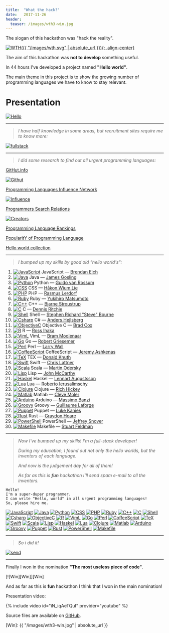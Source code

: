 ```yaml
---
title:  "What the hack?"
date:   2017-11-26
header:
  teaser: /images/wth3-win.jpg
---
```

The slogan of this hackathon was "hack the reality".

[![WTH]({{ "/images/wth.svg" | absolute_url }}){: .align-center}][WTH]

The aim of this hackathon was **not to develop** something useful.

In 44 hours I've developed a project named **"Hello world"**.

The main theme in this project is to show the growing number of programming languages we have to know to stay relevant.

Presentation
============

[![Hello](https://github.com/dmlaziuk/helloworld/raw/master/presentation/hello.png)][HelloWorld]

----
>_I have half knowledge in some areas, but recruitment sites require me to know more:_

[![fullstack][fullstack]][fullstack]

----
>_I did some research to find out all urgent programming languages:_

[GitHut.info][Githut]

[![Githut](https://github.com/dmlaziuk/helloworld/raw/master/rank/Githut.png)][Githut]

[Programming Languages Influence Network][Influence]

[![Influence](https://github.com/dmlaziuk/helloworld/raw/master/rank/lang_influence.jpg)][Influence]

[Programmers Search Relations][Creators]

[![Creators](https://github.com/dmlaziuk/helloworld/raw/master/rank/lang_creators.jpg)][Creators]

[Programming Language Rankings](https://dev.by/lenta/tags/рейтинг%20языков%20программирования)

[PopularitY of Programming Language](https://pypl.github.io/PYPL.html)

[Hello world collection](https://helloworldcollection.github.io)

----
>_I bumped up my skills by good old "hello world's":_

1. [![JavaScript](https://github.com/dmlaziuk/helloworld/raw/master/images/JavaScript.png)][JavaScript] JavaScript
 — [Brendan Eich](https://en.wikipedia.org/wiki/Brendan_Eich)
2. [![Java](https://github.com/dmlaziuk/helloworld/raw/master/images/Java.png)][Java] Java
 — [James Gosling](https://en.wikipedia.org/wiki/James_Gosling)
3. [![Python](https://github.com/dmlaziuk/helloworld/raw/master/images/Python.png)][Python] Python
 — [Guido van Rossum](https://en.wikipedia.org/wiki/Guido_van_Rossum)
4. [![CSS](https://github.com/dmlaziuk/helloworld/raw/master/images/CSS.png)][CSS] CSS
 — [Håkon Wium Lie](https://en.wikipedia.org/wiki/Håkon_Wium_Lie)
5. [![PHP](https://github.com/dmlaziuk/helloworld/raw/master/images/PHP.png)][PHP] PHP
 — [Rasmus Lerdorf](https://en.wikipedia.org/wiki/Rasmus_Lerdorf)
6. [![Ruby](https://github.com/dmlaziuk/helloworld/raw/master/images/Ruby.png)][Ruby] Ruby
 — [Yukihiro Matsumoto](https://en.wikipedia.org/wiki/Yukihiro_Matsumoto)
7. [![C++](https://github.com/dmlaziuk/helloworld/raw/master/images/Cpp.png)][Cpp] C++
 — [Bjarne Stroustrup](https://en.wikipedia.org/wiki/Bjarne_Stroustrup)
8. [![C](https://github.com/dmlaziuk/helloworld/raw/master/images/C.png)][C] C
 — [Dennis Ritchie](https://en.wikipedia.org/wiki/Dennis_Ritchie)
9. [![Shell](https://github.com/dmlaziuk/helloworld/raw/master/images/Shell.png)][Shell] Shell
 — [Stephen Richard "Steve" Bourne](https://en.wikipedia.org/wiki/Stephen_R._Bourne)
10. [![Csharp](https://github.com/dmlaziuk/helloworld/raw/master/images/Csharp.png)][Csharp] C#
 — [Anders Hejlsberg](https://en.wikipedia.org/wiki/Anders_Hejlsberg)
11. [![ObjectiveC](https://github.com/dmlaziuk/helloworld/raw/master/images/ObjectiveC.png)][ObjectiveC] Objective C
 — [Brad Cox](https://en.wikipedia.org/wiki/Brad_Cox)
12. [![R](https://github.com/dmlaziuk/helloworld/raw/master/images/R.png)][R] R
 — [Ross Ihaka](https://en.wikipedia.org/wiki/Ross_Ihaka)
13. [![VimL](https://github.com/dmlaziuk/helloworld/raw/master/images/VimL.png)][VimL] VimL
 — [Bram Moolenaar](https://en.wikipedia.org/wiki/Bram_Moolenaar)
14. [![Go](https://github.com/dmlaziuk/helloworld/raw/master/images/Go.png)][Go] Go
 — [Robert Griesemer](https://github.com/griesemer)
15. [![Perl](https://github.com/dmlaziuk/helloworld/raw/master/images/Perl.png)][Perl] Perl
 — [Larry Wall](https://en.wikipedia.org/wiki/Larry_Wall)
16. [![CoffeeScript](https://github.com/dmlaziuk/helloworld/raw/master/images/CoffeeScript.png)][CoffeeScript] CoffeeScript
 — [Jeremy Ashkenas](https://github.com/jashkenas)
17. [![TeX](https://github.com/dmlaziuk/helloworld/raw/master/images/TEX.png)][TeX] TEX
 — [Donald Knuth](https://en.wikipedia.org/wiki/Donald_Knuth)
18. [![Swift](https://github.com/dmlaziuk/helloworld/raw/master/images/Swift.png)][Swift] Swift
 — [Chris Lattner](https://en.wikipedia.org/wiki/Chris_Lattner)
19. [![Scala](https://github.com/dmlaziuk/helloworld/raw/master/images/Scala.png)][Scala] Scala
 — [Martin Odersky](https://en.wikipedia.org/wiki/Martin_Odersky)
20. [![Lisp](https://github.com/dmlaziuk/helloworld/raw/master/images/Lisp.png)][Lisp] Lisp
 — [John McCarthy](https://en.wikipedia.org/wiki/John_McCarthy_(computer_scientist))
21. [![Haskel](https://github.com/dmlaziuk/helloworld/raw/master/images/Haskell.png)][Haskel] Haskel
 — [Lennart Augustsson](https://en.wikipedia.org/wiki/Lennart_Augustsson)
22. [![Lua](https://github.com/dmlaziuk/helloworld/raw/master/images/Lua.png)][Lua] Lua
 — [Roberto Ierusalimschy](https://en.wikipedia.org/wiki/Roberto_Ierusalimschy)
23. [![Clojure](https://github.com/dmlaziuk/helloworld/raw/master/images/Clojure.png)][Clojure] Clojure
 — [Rich Hickey](https://github.com/richhickey)
24. [![Matlab](https://github.com/dmlaziuk/helloworld/raw/master/images/Matlab.png)][Matlab] Matlab
 — [Cleve Moler](https://en.wikipedia.org/wiki/Cleve_Moler)
25. [![Arduino](https://github.com/dmlaziuk/helloworld/raw/master/images/Arduino.png)][Arduino] Arduino
 — [Massimo Banzi](https://www.ted.com/talks/massimo_banzi_how_arduino_is_open_sourcing_imagination)
26. [![Groovy](https://github.com/dmlaziuk/helloworld/raw/master/images/Groovy.png)][Groovy] Groovy
 — [Guillaume Laforge](https://github.com/glaforge)
27. [![Puppet](https://github.com/dmlaziuk/helloworld/raw/master/images/Puppet.png)][Puppet] Puppet
 — [Luke Kanies](https://puppet.com/company/leadership/luke-kanies)
28. [![Rust](https://github.com/dmlaziuk/helloworld/raw/master/images/Rust.png)][Rust] Rust
 — [Graydon Hoare](https://github.com/graydon)
29. [![PowerShell](https://github.com/dmlaziuk/helloworld/raw/master/images/PowerShell.png)][PowerShell] PowerShell
 — [Jeffrey Snover](https://en.wikipedia.org/wiki/Jeffrey_Snover)
30. [![Makefile](https://github.com/dmlaziuk/helloworld/raw/master/images/Makefile.png)][Makefile] Makefile
 — [Stuart Feldman](https://en.wikipedia.org/wiki/Stuart_Feldman)

----
>_Now I've bumped up my skills! I'm a full-stack developer!_
>
>_During my education, I found out not only the hello worlds, but the inventors of each language._
>
>_And now is the judgement day for all of them!_
>
>_As far as this is **fun** hackathon I'll send spam e-mail to all the inventors._

```
Hello!
I'm a super-duper programmer.
I can write "Hello, world" in all urgent programming languages!
So, please hire me.
```
[![JavaScript](https://github.com/dmlaziuk/helloworld/raw/master/images/JavaScript.png)][JavaScript]
[![Java](https://github.com/dmlaziuk/helloworld/raw/master/images/Java.png)][Java]
[![Python](https://github.com/dmlaziuk/helloworld/raw/master/images/Python.png)][Python]
[![CSS](https://github.com/dmlaziuk/helloworld/raw/master/images/CSS.png)][CSS]
[![PHP](https://github.com/dmlaziuk/helloworld/raw/master/images/PHP.png)][PHP]
[![Ruby](https://github.com/dmlaziuk/helloworld/raw/master/images/Ruby.png)][Ruby]
[![C++](https://github.com/dmlaziuk/helloworld/raw/master/images/Cpp.png)][Cpp]
[![C](https://github.com/dmlaziuk/helloworld/raw/master/images/C.png)][C]
[![Shell](https://github.com/dmlaziuk/helloworld/raw/master/images/Shell.png)][Shell]
[![Csharp](https://github.com/dmlaziuk/helloworld/raw/master/images/Csharp.png)][Csharp]
[![ObjectiveC](https://github.com/dmlaziuk/helloworld/raw/master/images/ObjectiveC.png)][ObjectiveC]
[![R](https://github.com/dmlaziuk/helloworld/raw/master/images/R.png)][R]
[![VimL](https://github.com/dmlaziuk/helloworld/raw/master/images/VimL.png)][VimL]
[![Go](https://github.com/dmlaziuk/helloworld/raw/master/images/Go.png)][Go]
[![Perl](https://github.com/dmlaziuk/helloworld/raw/master/images/Perl.png)][Perl]
[![CoffeeScript](https://github.com/dmlaziuk/helloworld/raw/master/images/CoffeeScript.png)][CoffeeScript]
[![TeX](https://github.com/dmlaziuk/helloworld/raw/master/images/TEX.png)][TeX]
[![Swift](https://github.com/dmlaziuk/helloworld/raw/master/images/Swift.png)][Swift]
[![Scala](https://github.com/dmlaziuk/helloworld/raw/master/images/Scala.png)][Scala]
[![Lisp](https://github.com/dmlaziuk/helloworld/raw/master/images/Lisp.png)][Lisp]
[![Haskel](https://github.com/dmlaziuk/helloworld/raw/master/images/Haskell.png)][Haskel]
[![Lua](https://github.com/dmlaziuk/helloworld/raw/master/images/Lua.png)][Lua]
[![Clojure](https://github.com/dmlaziuk/helloworld/raw/master/images/Clojure.png)][Clojure]
[![Matlab](https://github.com/dmlaziuk/helloworld/raw/master/images/Matlab.png)][Matlab]
[![Arduino](https://github.com/dmlaziuk/helloworld/raw/master/images/Arduino.png)][Arduino]
[![Groovy](https://github.com/dmlaziuk/helloworld/raw/master/images/Groovy.png)][Groovy]
[![Puppet](https://github.com/dmlaziuk/helloworld/raw/master/images/Puppet.png)][Puppet]
[![Rust](https://github.com/dmlaziuk/helloworld/raw/master/images/Rust.png)][Rust]
[![PowerShell](https://github.com/dmlaziuk/helloworld/raw/master/images/PowerShell.png)][PowerShell]
[![Makefile](https://github.com/dmlaziuk/helloworld/raw/master/images/Makefile.png)][Makefile]

----
>_So i did it!_

[![send](https://github.com/dmlaziuk/helloworld/raw/master/presentation/send.png)][HelloWorld]

----
Finally I won in the nomination **"The most useless piece of code"**.

[![Win][Win]][Win]

And as far as this is **fun** hackathon I think that I won in the main nomination!

Presentation video:

{% include video id="iN_iqAeTQuI" provider="youtube" %}

Source files are available on [GitHub][HelloWorld].

[WTH]: http://wth.by
[HelloWorld]: https://github.com/dmlaziuk/helloworld.git
[fullstack]: https://github.com/dmlaziuk/helloworld/raw/master/presentation/fullstack.png
[Githut]: http://githut.info
[Influence]: http://exploring-data.com/vis/programming-languages-influence-network/
[Creators]: http://exploring-data.com/vis/programmers-search-relations/
[JavaScript]: https://developer.mozilla.org/en-US/docs/Web/JavaScript/Guide/Introduction
[Java]: https://docs.oracle.com/javase/tutorial/getStarted/application/index.html
[Python]: https://wiki.python.org/moin/SimplePrograms
[CSS]: http://www.css3-tutorial.net/introduction/hello-css-world/
[PHP]: https://www.w3schools.com/php/php_syntax.asp
[Ruby]: https://www.ruby-lang.org/en/documentation/quickstart/
[Cpp]: https://en.wikibooks.org/wiki/C%2B%2B_Programming/Examples/Hello_world
[C]: https://en.wikipedia.org/wiki/%22Hello,_World!%22_program
[Shell]: https://www.shellscript.sh/first.html
[Csharp]: https://docs.microsoft.com/en-us/dotnet/csharp/programming-guide/inside-a-program/hello-world-your-first-program
[ObjectiveC]: https://www.journaldev.com/9512/objective-c-hello-world-tutorial
[R]: https://www.r-project.org
[VimL]: http://www.vim.org
[Go]: https://tour.golang.org/welcome/1
[Perl]: https://www.perl.org/learn.html
[CoffeeScript]: http://coffeescript.org
[TeX]: https://www.latex-project.org/about/
[Swift]: https://developer.apple.com/library/content/documentation/Swift/Conceptual/Swift_Programming_Language/GuidedTour.html
[Scala]: https://www.scala-lang.org/documentation/getting-started.html
[Lisp]: https://www.gnu.org/software/emacs/manual/html_node/elisp/index.html
[Haskel]: https://wiki.haskell.org/Haskell_in_5_steps
[Lua]: http://www.lua.org/pil/1.html
[Clojure]: https://clojure.org/about/functional_programming
[Matlab]: https://www.mathworks.com/help/coder/examples/hello-world.html
[Arduino]: https://www.arduino.cc/en/Tutorial/HelloWorld
[Groovy]: http://groovy-lang.org/syntax.html
[Puppet]: https://puppet.com/docs/puppet/5.0/quick_start_helloworld.html
[Rust]: https://doc.rust-lang.org/1.1.0/book/hello-world.html
[PowerShell]: https://technet.microsoft.com/en-us/library/bb963733.aspx
[Makefile]: http://pubs.opengroup.org/onlinepubs/9699919799/utilities/make.html
[Win]: {{ "/images/wth3-win.jpg" | absolute_url }}
